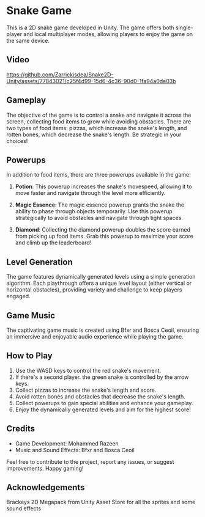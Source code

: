# Snake Game

This is a 2D snake game developed in Unity. The game offers both single-player and local multiplayer modes, allowing players to enjoy the game on the same device. 

## Video



https://github.com/Zarrickisdea/Snake2D-Unity/assets/77843021/c25f4d99-15d6-4c36-90d0-1fa94a0de03b


## Gameplay

The objective of the game is to control a snake and navigate it across the screen, collecting food items to grow while avoiding obstacles. There are two types of food items: pizzas, which increase the snake's length, and rotten bones, which decrease the snake's length. Be strategic in your choices!

## Powerups

In addition to food items, there are three powerups available in the game:

1. **Potion**: This powerup increases the snake's movespeed, allowing it to move faster and navigate through the level more efficiently.

2. **Magic Essence**: The magic essence powerup grants the snake the ability to phase through objects temporarily. Use this powerup strategically to avoid obstacles and navigate through tight spaces.

3. **Diamond**: Collecting the diamond powerup doubles the score earned from picking up food items. Grab this powerup to maximize your score and climb up the leaderboard!

## Level Generation

The game features dynamically generated levels using a simple generation algorithm. Each playthrough offers a unique level layout (either vertical or horizontal obstacles), providing variety and challenge to keep players engaged.

## Game Music

The captivating game music is created using Bfxr and Bosca Ceoil, ensuring an immersive and enjoyable audio experience while playing the game.

## How to Play

1. Use the WASD keys to control the red snake's movement.
2. If there's a second player. the green snake is controlled by the arrow keys.
3. Collect pizzas to increase the snake's length and score.
4. Avoid rotten bones and obstacles that decrease the snake's length.
5. Collect powerups to gain special abilities and enhance your gameplay.
6. Enjoy the dynamically generated levels and aim for the highest score!

## Credits

- Game Development: Mohammed Razeen
- Music and Sound Effects: Bfxr and Bosca Ceoil

Feel free to contribute to the project, report any issues, or suggest improvements. Happy gaming!

## Acknowledgements

Brackeys 2D Megapack from Unity Asset Store for all the sprites and some sound effects
